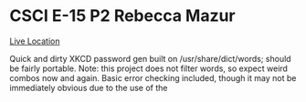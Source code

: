 # CSCI E-15 P2 Rebecca Mazur

[Live Location](http://p2.cscie15.theredsetter.com)

Quick and dirty XKCD password gen built on /usr/share/dict/words; should be fairly portable.  Note: this project does not filter words, so expect weird combos now and again.  Basic error checking included, though it may not be immediately obvious due to the use of the 
